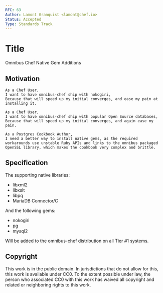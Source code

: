 ```yaml
---
RFC: 63
Author: Lamont Granquist <lamont@chef.io>
Status: Accepted
Type: Standards Track
---
```


# Title

Omnibus Chef Native Gem Additions

## Motivation

    As a Chef User,
    I want to have omnibus-chef ship with nokogiri,
    Because that will speed up my initial converges, and ease my pain at installing it.

    As a Chef User,
    I want to have omnibus-chef ship with popular Open Source databases,
    Because that will speed up my initial converges, and again ease my pain.

    As a Postgres Cookbook Author,
    I need a better way to install native gems, as the required workarounds use unstable Ruby APIs and links to the omnibus packaged OpenSSL library, which makes the cookbook very complex and brittle.


## Specification

The supporting native libraries:

* libxml2
* libxslt
* libpq
* MariaDB Connector/C

And the following gems:

* nokogiri
* pg
* mysql2

Will be added to the omnibus-chef distribution on all Tier #1 systems.

## Copyright

This work is in the public domain. In jurisdictions that do not allow for this,
this work is available under CC0. To the extent possible under law, the person
who associated CC0 with this work has waived all copyright and related or
neighboring rights to this work.
